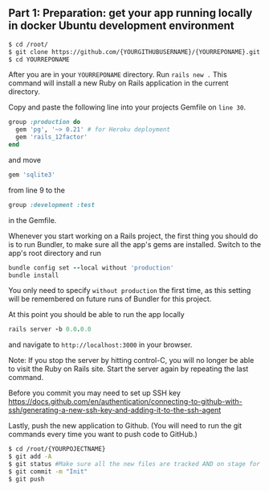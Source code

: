 ## Part 1: Preparation: get your app running locally in docker Ubuntu development environment

```sh
$ cd /root/
$ git clone https://github.com/{YOURGITHUBUSERNAME}/{YOURREPONAME}.git # Replace YOURGITHUBUSERNAME with your github username and replace YOURREPONAME with the name of your repo.
$ cd YOURREPONAME
```

After you are in your `YOURREPONAME` directory. Run `rails new .` This command will install a new Ruby on Rails application in the current directory.

Copy and paste the following line into your projects Gemfile on `line 30`. 

```ruby
group :production do
  gem 'pg', '~> 0.21' # for Heroku deployment
  gem 'rails_12factor'
end
```

and move 
```ruby 
gem 'sqlite3' 
```
from line 9 to the 
```ruby 
group :development :test 
```
in the Gemfile. 

Whenever you start working on a Rails project, the first thing you should do is to run Bundler, to make sure all the app's gems are installed.  Switch to the app's root directory and run 
```ruby
bundle config set --local without 'production'
bundle install

```
You only need to specify `without production` the first time, as this setting will be remembered on future runs of Bundler for this project.

At this point you should be able to run the app locally
```ruby
rails server -b 0.0.0.0
```
and navigate to `http://localhost:3000` in your browser.  

Note: If you stop the server by hitting control-C, you will no longer be able to visit the Ruby on Rails site. Start the server again by repeating the last command. 

Before you commit you may need to set up SSH key https://docs.github.com/en/authentication/connecting-to-github-with-ssh/generating-a-new-ssh-key-and-adding-it-to-the-ssh-agent

Lastly, push the new application to Github. (You will need to run the git commands every time you want to push code to GitHub.) 
```sh
$ cd /root/{YOURPOJECTNAME}
$ git add -A
$ git status #Make sure all the new files are tracked AND on stage for being committed!!
$ git commit -m "Init"
$ git push
```
